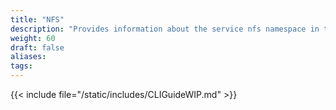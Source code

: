 ```yaml
---
title: "NFS"
description: "Provides information about the service nfs namespace in the TrueNAS CLI. Includes command syntax and common commands."
weight: 60
draft: false
aliases:
tags:
---
```


{{< include file="/static/includes/CLIGuideWIP.md" >}}
